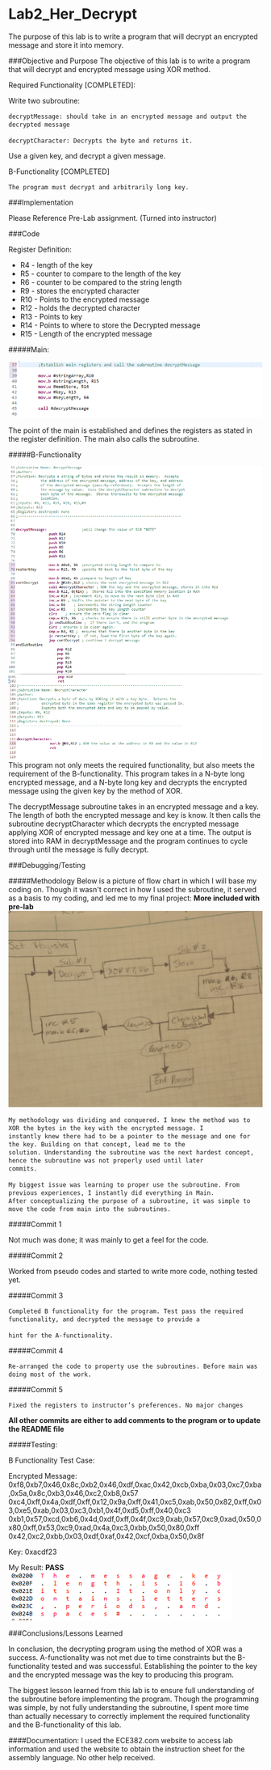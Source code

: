 Lab2_Her_Decrypt
================

The purpose of this lab is to write a program that will decrypt an encrypted message and store it into memory.

###Objective and Purpose
The objective of this lab is to write a program that will decrypt and encrypted message using XOR method. 

Required Functionality [COMPLETED]:
  
   Write two subroutine:
    
    decryptMessage: should take in an encrypted message and output the decrypted message
    
    decryptCharacter: Decrypts the byte and returns it.
  
  Use a given key, and decrypt a given message.

  
B-Functionality [COMPLETED]
  
    The program must decrypt and arbitrarily long key. 
  
###Implementation  

  Please Reference Pre-Lab assignment. (Turned into instructor)

###Code

Register Definition:

  * R4 - length of the key
  * R5 - counter to compare to the length of the key
  * R6 - counter to be compared to the string length
  * R9 - stores the encrypted character
  * R10 - Points to the encrypted message
  * R12 - holds the decrypted character
  * R13 - Points to key
  * R14 - Points to where to store the Decrypted message
  * R15 - Length of the encrypted message

#####Main:

![alt text](https://raw.githubusercontent.com/vipersfly23/Lab2_Her_Decrypt/3fd31b067e91324bc0ba4489e32ce79b90e03e66/Main.GIF "Main Code")

The point of the main is established and defines the registers as stated in the register definition. The main also calls the subroutine.

#####B-Functionality

![alt text](https://raw.githubusercontent.com/vipersfly23/Lab2_Her_Decrypt/master/dMessage.GIF "decryptMessage")
![alt text](https://raw.githubusercontent.com/vipersfly23/Lab2_Her_Decrypt/master/dChar.GIF "decryptCharacter")
This program not only meets the required functionality, but also meets the requirement of the B-functionality. This program takes in a N-byte long encrypted message, and a N-byte long key and decrypts the encrypted message using the given key by the method of XOR.

The decryptMessage subroutine takes in an encrypted message and a key. The length of both the encrypted message and key is know. It then calls the subroutine decryptCharacter which decrypts the encrypted message applying XOR of encrypted message and key one at a time. The output is stored into RAM in decryptMessage and the program continues to cycle through until the message is fully decrypt.


###Debugging/Testing

#####Methodology
  Below is a picture of flow chart in which I will base my coding on. Though it wasn't correct in how I used the subroutine, it served as a basis to my coding, and led me to my final project: **More included with pre-lab**
  ![alt text](https://raw.githubusercontent.com/vipersfly23/Lab2_Her_Decrypt/master/FlowChart.gif "Flow Chart")
  
    My methodology was dividing and conquered. I knew the method was to XOR the bytes in the key with the encrypted message. I
    instantly knew there had to be a pointer to the message and one for the key. Building on that concept, lead me to the
    solution. Understanding the subroutine was the next hardest concept, hence the subroutine was not properly used until later
    commits.
   
    My biggest issue was learning to proper use the subroutine. From previous experiences, I instantly did everything in Main.
    After conceptualizing the purpose of a subroutine, it was simple to move the code from main into the subroutines.
      

#####Commit 1

   Not much was done; it was mainly to get a feel for the code.
  
#####Commit 2
  
   Worked from pseudo codes and started to write more code, nothing tested yet.
   
#####Commit 3
    
    Completed B functionality for the program. Test pass the required functionality, and decrypted the message to provide a
    
    hint for the A-functionality.

#####Commit 4
  
    Re-arranged the code to property use the subroutines. Before main was doing most of the work.

#####Commit 5

    Fixed the registers to instructor’s preferences. No major changes
    
****All other commits are either to add comments to the program or to update the README file****

#####Testing:

B Functionality Test Case:

   Encrypted Message: 0xf8,0xb7,0x46,0x8c,0xb2,0x46,0xdf,0xac,0x42,0xcb,0xba,0x03,0xc7,0xba,0x5a,0x8c,0xb3,0x46,0xc2,0xb8,0x57
   0xc4,0xff,0x4a,0xdf,0xff,0x12,0x9a,0xff,0x41,0xc5,0xab,0x50,0x82,0xff,0x03,0xe5,0xab,0x03,0xc3,0xb1,0x4f,0xd5,0xff,0x40,0xc3
   0xb1,0x57,0xcd,0xb6,0x4d,0xdf,0xff,0x4f,0xc9,0xab,0x57,0xc9,0xad,0x50,0x80,0xff,0x53,0xc9,0xad,0x4a,0xc3,0xbb,0x50,0x80,0xff
   0x42,0xc2,0xbb,0x03,0xdf,0xaf,0x42,0xcf,0xba,0x50,0x8f

Key:
    0xacdf23

My Result:
**PASS**
![alt text](https://raw.githubusercontent.com/vipersfly23/Lab2_Her_Decrypt/master/bFunction.GIF "Test Results")


###Conclusions/Lessons Learned

In conclusion, the decrypting program using the method of XOR was a success. A-functionality was not met due to time constraints but the B-functionality tested and was successful. Establishing the pointer to the key and the encrypted message was the key to producing this program. 

The biggest lesson learned from this lab is to ensure full understanding of the subroutine before implementing the program. Though the programming was simple, by not fully understanding the subroutine, I spent more time than actually necessary to correctly implement the required functionality and the B-functionality of this lab.


####Documentation:
  I used the ECE382.com website to access lab information and used the website to obtain the instruction sheet for the assembly
  language. No other help received.
